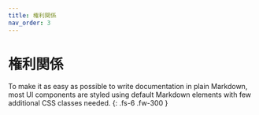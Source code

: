 ```yaml
---
title: 権利関係
nav_order: 3
---
```


# 権利関係

To make it as easy as possible to write documentation in plain Markdown, most UI components are styled using default Markdown elements with few additional CSS classes needed.
{: .fs-6 .fw-300 }
